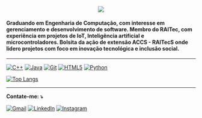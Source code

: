 <div align="center">
  <img src="https://capsule-render.vercel.app/api?type=waving&color=0F0F0F,2F2F2F,4F4F4F&height=180&section=header&text=Lucas%20Sobral&fontSize=42&fontColor=ffffff&animation=twinkling&fontAlignY=32&desc=Engenharia%20de%20Computa%C3%A7%C3%A3o%20%7C%20RAITec%20%7C%20Bolsista%20ACCS&descAlignY=51&descAlign=50"/>
</div>


#### Graduando em Engenharia de Computação, com interesse em gerenciamento e desenvolvimento de software. Membro do RAITec, com experiência em projetos de IoT, Inteligência artificial e microcontroladores. Bolsita da ação de extensão ACCS - RAITecS onde lidero projetos com foco em inovação tecnológica e inclusão social.
---

[![C++](https://img.shields.io/badge/C++-00599C?style=for-the-badge&logo=c%2B%2B&logoColor=white)](https://linkedin.com/in/lucas-oliveira-sobral/)
[![Java](https://img.shields.io/badge/Java-007396?style=for-the-badge&logo=java&logoColor=white)]([https://www.udemy.com/certificate/UC-4463c4dc-dc0d-4edb-a48f-77a86cb63a7b])
[![Git](https://img.shields.io/badge/Git-%23F05033.svg?style=for-the-badge&logo=git&logoColor=white)](https://linkedin.com/in/lucas-oliveira-sobral/)
[![HTML5](https://img.shields.io/badge/HTML5-E24B26?style=for-the-badge&logo=html5&logoColor=white)](https://linkedin.com/in/lucas-oliveira-sobral/)
[![Python](https://img.shields.io/badge/Python-3471A4?style=for-the-badge&logo=python&logoColor=white)](https://linkedin.com/in/lucas-oliveira-sobral/)


[![Top Langs](https://github-readme-stats.vercel.app/api/top-langs/?username=Luckas33&layout=donut&locale=pt-br&bg_color=010409&text_color=ffffff&title_color=ffffff&border_color=30363D&border_radius=20)](https://github.com/Luckas33)

---

**Contate-me: ⤵️**

[![Gmail](https://img.shields.io/badge/-Gmail-FF0000?style=flat-square&labelColor=FF0000&logo=gmail&logoColor=white)](mailto:sobrallucas33@gmail.com)
[![LinkedIn](https://img.shields.io/badge/-Linkedin-0e76a8?style=flat-square&logo=Linkedin&logoColor=white)](https://linkedin.com/in/lucas-oliveira-sobral/)
[![Instagram](https://img.shields.io/badge/-Instagram-DF0174?style=flat-square&labelColor=DF0174&logo=instagram&logoColor=white)](https://instagram.com/lucassobral33/)
